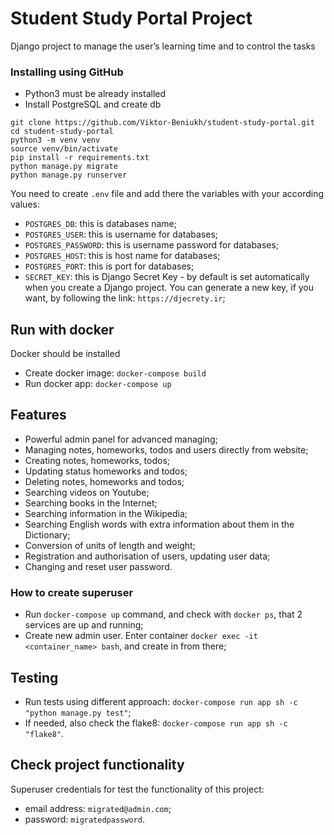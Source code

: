 # Student Study Portal Project

Django project to manage the user’s learning time and to control the tasks


### Installing using GitHub

- Python3 must be already installed
- Install PostgreSQL and create db

```shell
git clone https://github.com/Viktor-Beniukh/student-study-portal.git
cd student-study-portal
python3 -m venv venv
source venv/bin/activate
pip install -r requirements.txt
python manage.py migrate
python manage.py runserver   
```
You need to create `.env` file and add there the variables with your according values:
- `POSTGRES_DB`: this is databases name;
- `POSTGRES_USER`: this is username for databases;
- `POSTGRES_PASSWORD`: this is username password for databases;
- `POSTGRES_HOST`: this is host name for databases;
- `POSTGRES_PORT`: this is port for databases;
- `SECRET_KEY`: this is Django Secret Key - by default is set automatically when you create a Django project.
                You can generate a new key, if you want, by following the link: `https://djecrety.ir`;

  
## Run with docker

Docker should be installed

- Create docker image: `docker-compose build`
- Run docker app: `docker-compose up`


## Features

- Powerful admin panel for advanced managing;
- Managing notes, homeworks, todos and users directly from website;
- Creating notes, homeworks, todos;
- Updating status homeworks and todos;
- Deleting notes, homeworks and todos;
- Searching videos on Youtube;
- Searching books in the Internet;
- Searching information in the Wikipedia;
- Searching English words with extra information about them in the Dictionary;
- Conversion of units of length and weight;
- Registration and authorisation of users, updating user data;
- Changing and reset user password.


### How to create superuser
- Run `docker-compose up` command, and check with `docker ps`, that 2 services are up and running;
- Create new admin user. Enter container `docker exec -it <container_name> bash`, and create in from there;


## Testing

- Run tests using different approach: `docker-compose run app sh -c "python manage.py test"`;
- If needed, also check the flake8: `docker-compose run app sh -c "flake8"`.


## Check project functionality

Superuser credentials for test the functionality of this project:
- email address: `migrated@admin.com`;
- password: `migratedpassword`.
